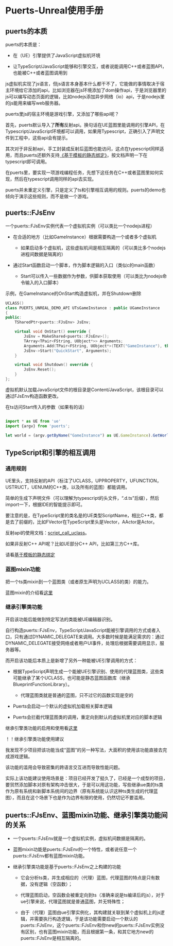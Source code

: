 # Puerts-Unreal使用手册

## puerts的本质

puerts的本质是：

* 在（UE）引擎提供了JavaScript虚拟机环境

* 让TypeScript/JavaScript能够和引擎交互，或者说能调用C++或者蓝图API，也能被C++或者蓝图调用到

js虚拟机实现了js语言，但js语言本身基本什么都干不了，它能做的事情取决于宿主环境给它添加的api，比如浏览器在js环境添加了dom操作api，于是浏览器里的js可以编写动态页面的逻辑，比如nodejs添加异步网络（io）api，于是nodejs里的js能用来编写web服务器。

puerts里js的宿主环境是游戏引擎，又添加了哪些api呢？

首先，puerts默认导入了**所有**反射api。换句话在UE蓝图里能调用的引擎API，在Typescript/JavaScript环境都可以调用，如果用Typescript，正确引入了声明文件到工程中，这些api会有提示。

其次对于非反射api，手工封装成反射后蓝图也能访问，这点在typescript同样适用，而且puerts还额外支持[《基于模板的静态绑定》](template_binding.md)，按文档声明一下在typescript即可调用。

在puerts里，要实现一项游戏编程任务，先想下这任务在C++或者蓝图里如何实现，然后在typescript调用同样的api去实现。

puerts并未重定义引擎，只是定义了ts和引擎相互调用的规则。puerts的demo也倾向于演示这些规则，而不是做一个游戏。


## puerts::FJsEnv

一个puerts::FJsEnv实例代表一个虚拟机实例（可以类比一个nodejs进程）

* 在合适的地方（比如GameInstance）根据需要构造一个或者多个虚拟机
    - 如果启动多个虚拟机，这些虚拟机间是相互隔离的（可以类比多个nodejs进程间数据是隔离的）

* 通过Start函数启动一个脚本，作为脚本逻辑的入口（类似c的main函数）
    - Start可以传入一些数据作为参数，供脚本获取使用（可以类比为nodejs命令输入的入口脚本）

示例，在GameInstance的OnStart构造虚拟机，并在Shutdown删除

~~~c++
UCLASS()
class PUERTS_UNREAL_DEMO_API UTsGameInstance : public UGameInstance
{
public:
    TSharedPtr<puerts::FJsEnv> JsEnv;

    virtual void OnStart() override {
        JsEnv = MakeShared<puerts::FJsEnv>();
        TArray<TPair<FString, UObject*>> Arguments;
        Arguments.Add(TPair<FString, UObject*>(TEXT("GameInstance"), this)); // 可选步骤
        JsEnv->Start("QuickStart", Arguments);
    }

    virtual void Shutdown() override {
        JsEnv.Reset();
    }
};
~~~

虚拟机默认加载JavaScript文件的根目录是Content/JavaScript，该根目录可以通过FJsEnv构造函数更改。

在ts访问Start传入的参数（如果有的话）

~~~typescript

import * as UE from 'ue'
import {argv} from 'puerts';

let world = (argv.getByName("GameInstance") as UE.GameInstance).GetWorld();
~~~


## TypeScript和引擎的相互调用

### 通用规则

UE里头，支持反射的API（标注了UCLASS，UPPROPERTY，UFUNCTION，USTRUCT，UENUM的C++类，以及所有的蓝图）都能调用。

简单的生成下声明文件（可以理解为typescript的头文件，“.d.ts”后缀），然后import一下，根据IDE的智能提示即可。

要注意的是，在TypeScript里的类名是的UE类型ScriptName，相比C++类，都是去了前缀的，比如FVector在TypeScript里头是Vector，AActor是Actor。

反射api的使用文档：[script_call_uclass](script_call_uclass.md)。

如果非反射C++ API呢？比如UE部分C++ API，比如第三方C++库。

请看[基于模板的静态绑定](template_binding.md)

### 蓝图mixin功能

把一个ts类mixin到一个蓝图类（或者原生声明为UCLASS的类）的能力。

蓝图mixin的介绍看[这里](mixin.md)

### 继承引擎类功能

开启该功能后能做到特定写法的类能被UE编辑器识别。

自行构造puerts::FJsEnv，TypeScript/JavaScript能被引擎调用的方式或者入口，只有通过DYNAMIC_DELEGATE来调用。大多数时候是能满足需求的：通过DYNAMIC_DELEGATE接受网络或者用户UI事件，处理后根据需要调用显示，服务器等。

而开启该功能后本质上是新增了另外一种能被UE引擎调用的方式：

* 根据TypeScript声明生成一个能被UE引擎识别、使用的代理蓝图类，这些类可能继承了某个UCLASS，也可能是静态蓝图函数库（继承BlueprintFunctionLibrary）。
   - 代理蓝图类就是普通的蓝图，只不过它的函数实现是空的
   
* Puerts会启动一个默认的虚拟机加载相关脚本逻辑

* Puerts会拦截代理蓝图类的调用，重定向到默认的虚拟机里对应的脚本逻辑

继承引擎类功能的启用和使用看[这里](uclass_extends.md)

！！继承引擎类功能使用建议

我发现不少项目把该功能当成“蓝图”的另一种写法，大面积的使用该功能直接去完成游戏逻辑。

该功能的滥用会导致密集的跨语言交互进而导致性能问题。

实际上该功能建议使用场景是：项目已经开发了挺久了，已经是一个成型的项目，要贸然添加脚本对原有架构冲击很大，于是可以用这功能，写些继承ue类的ts类作为原有系统和新脚本系统间的边界（原有系统能认识这种ts类生成的代理蓝图），而且在这个场景下也是作为边界有限的使用，仍然切记不要滥用。

## puerts::FJsEnv、蓝图mixin功能、继承引擎类功能间的关系

* 一个puerts::FJsEnv就是一个虚拟机实例，虚拟机间数据是隔离的。

* 蓝图mixin功能是puerts::FJsEnv的一个特性，或者说任意一个puerts::FJsEnv都有蓝图mixin功能。

* 继承引擎类功能是基于puerts::FJsEnv之上构建的功能

  - 它会分析ts类，并生成相应的（代理）蓝图，代理蓝图的特点是只有数据，没有逻辑（空函数）；
  
  - 代理蓝图启动，空函数会被重定向到ts（准确来说是ts编译后的js），对于ue引擎来说，代理蓝图就是普通蓝图，并无特殊性；
  
  - 由于（代理）蓝图由ue引擎实例化，其构建就关联到某个虚拟机上的js逻辑，并需要执行构造逻辑，于是该功能需要启动一个默认的puerts::FJsEnv，这个puerts::FJsEnv和你new的puerts::FJsEnv实例没有区别，也有蓝图mixin功能，而且根据第一条，和其它地方new的puerts::FJsEnv是相互隔离的。

